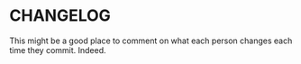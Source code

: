 # CHANGELOG
This might be a good place to comment on what each person changes each time they commit.
Indeed.

